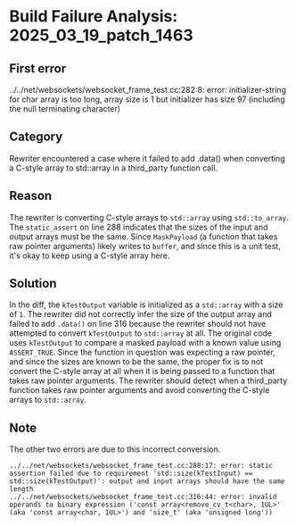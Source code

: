 # Build Failure Analysis: 2025_03_19_patch_1463

## First error

../../net/websockets/websocket_frame_test.cc:282:8: error: initializer-string for char array is too long, array size is 1 but initializer has size 97 (including the null terminating character)

## Category
Rewriter encountered a case where it failed to add .data() when converting a C-style array to std::array in a third_party function call.

## Reason
The rewriter is converting C-style arrays to `std::array` using `std::to_array`. The `static_assert` on line 288 indicates that the sizes of the input and output arrays must be the same. Since `MaskPayload` (a function that takes raw pointer arguments) likely writes to `buffer`, and since this is a unit test, it's okay to keep using a C-style array here.

## Solution
In the diff, the `kTestOutput` variable is initialized as a `std::array` with a size of `1`. The rewriter did not correctly infer the size of the output array and failed to add `.data()` on line 316 because the rewriter should not have attempted to convert `kTestOutput` to `std::array` at all. The original code uses `kTestOutput` to compare a masked payload with a known value using `ASSERT_TRUE`. Since the function in question was expecting a raw pointer, and since the sizes are known to be the same, the proper fix is to not convert the C-style array at all when it is being passed to a function that takes raw pointer arguments. The rewriter should detect when a third_party function takes raw pointer arguments and avoid converting the C-style arrays to `std::array`.

## Note
The other two errors are due to this incorrect conversion.
```
../../net/websockets/websocket_frame_test.cc:288:17: error: static assertion failed due to requirement 'std::size(kTestInput) == std::size(kTestOutput)': output and input arrays should have the same length
../../net/websockets/websocket_frame_test.cc:316:44: error: invalid operands to binary expression ('const array<remove_cv_t<char>, 1UL>' (aka 'const array<char, 1UL>') and 'size_t' (aka 'unsigned long'))